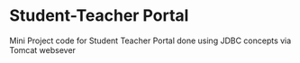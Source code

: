 # Student-Teacher Portal
Mini Project code for Student Teacher Portal done using JDBC concepts via Tomcat websever
